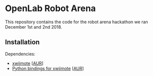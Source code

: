 # OpenLab Robot Arena #

This repository contains the code for the robot arena hackathon we ran
December 1st and 2nd 2018.

## Installation ##

Dependencies:

 - [xwiimote](https://github.com/dvdhrm/xwiimote) \[[AUR](https://aur.archlinux.org/packages/xwiimote-git/)\]
 - [Python bindings for xwiimote](https://github.com/dvdhrm/xwiimote-bindings) \[[AUR](https://aur.archlinux.org/packages/python-xwiimote-git/)\]

